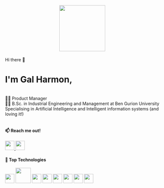 
<!--
**GalHarmon/GalHarmon** is a ✨ _special_ ✨ repository because its `README.md` (this file) appears on your GitHub profile.

Here are some ideas to get you started:

- 🔭 I’m currently working on ...
- 🌱 I’m currently learning ...
- 👯 I’m looking to collaborate on ...
- 🤔 I’m looking for help with ...
- 💬 Ask me about ...
- 📫 How to reach me: ...
- 😄 Pronouns: ...
- ⚡ Fun fact: ...
-->

<h1 align="center"><image src="https://media.giphy.com/media/AFdcYElkoNAUE/giphy.gif" width="150px" hight="100px" ></h1>
Hi there 👋

<h1>I'm Gal Harmon,</h1>
<br>
👩‍💻 Product Manager
<br>
👩‍🎓 B.Sc. in Industrial Engineering and Management at Ben Gurion University
Specialising in Artificial Intelligence and Intelligent information systems (and loving it!)
<br>
<br>
<h4>📫 Reach me out!</h4>
<span>
  <a href="https://www.linkedin.com/in/gal-harmon-ab7919187?lipi=urn%3Ali%3Apage%3Ad_flagship3_profile_view_base_contact_details%3B1o1x3kITQ3idegTm1uUeQA%3D%3D" display:"inline">
    <image src="https://cdn-icons-png.flaticon.com/128/145/145807.png" width="30px">
  </a>
</span>
<span>
  <a href="galharmon@gmail.com"><image src="https://cdn-icons-png.flaticon.com/128/5968/5968534.png" width="30px"></a>
</span>
<br>
<h4>🤖 Top Technologies</h4>
<span align="center">
  <span padding="10px"><image src="https://cdn-icons-png.flaticon.com/128/919/919854.png" width="30px"></span>
  <span padding="10px"><image src="https://jupyter.org/assets/share.png" width="50px"></span>
  <span padding="10px"><image src="https://cdn-icons-png.flaticon.com/128/5968/5968350.png" width="30px"></span>
  <span padding="10px"><image src="https://cdn-icons-png.flaticon.com/128/919/919836.png" width="30px"></span>
  <span><image src="https://cdn-icons-png.flaticon.com/128/721/721671.png" width="30px"></span>
  <span padding="10px"><image src="https://t3.ftcdn.net/jpg/03/52/67/82/240_F_352678266_NFcwIwhhY76mkQItT4lCxyxcCTP3LgvY.jpg" width="30px"></span>
  <span padding="10px"><image src="https://cdn-icons-png.flaticon.com/128/2772/2772128.png" width="30px"></span>
  <span padding="10px"><image src="https://cdn-icons-png.flaticon.com/128/2103/2103665.png" width="30px"></span>
</span>

